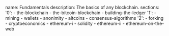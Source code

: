 name: Fundamentals
description: The basics of any blockchain.
sections:
  '0':
    - the-blockchain
    - the-bitcoin-blockchain
    - building-the-ledger
  '1':
    - mining
    - wallets
    - anonimity
    - altcoins
    - consensus-algorithms
  '2':
    - forking
    - cryptoeconomics
    - ethereum-i
    - solidity
    - ethereum-ii
    - ethereum-on-the-web
